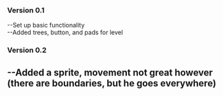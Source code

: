 ### Version 0.1
--Set up basic functionality <br />
--Added trees, button, and pads for level

### Version 0.2
--Added a sprite, movement not great however 
(there are boundaries, but he goes everywhere) <br />
--
